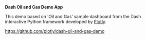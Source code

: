 **Dash Oil and Gas Demo App**

This demo based on 'Oil and Gas' sample dashboard from the Dash
interactive Python framework developed by [Plotly](https://plot.ly/).

https://github.com/plotly/dash-oil-and-gas-demo